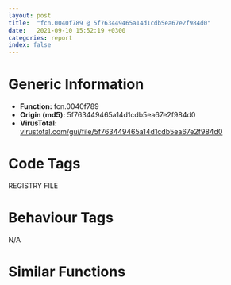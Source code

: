 ```yaml
---
layout: post
title:  "fcn.0040f789 @ 5f763449465a14d1cdb5ea67e2f984d0"
date:   2021-09-10 15:52:19 +0300
categories: report
index: false
---
```


# Generic Information
- **Function:** fcn.0040f789
- **Origin (md5):** 5f763449465a14d1cdb5ea67e2f984d0
- **VirusTotal:** [virustotal.com/gui/file/5f763449465a14d1cdb5ea67e2f984d0][virustotal_ref]

# Code Tags
<span class="tag" id="REGISTRY">REGISTRY</span>
<span class="tag" id="FILE">FILE</span>


# Behaviour Tags
<span class="bhv-tag" id="na">N/A</span>

# Similar Functions
<script type="text/javascript" src="https://www.gstatic.com/charts/loader.js"></script>
<script type="text/javascript">

    google.charts.load('current', {'packages':['corechart']});
    google.charts.setOnLoadCallback(drawChart);

    function drawChart() {
    var data = new google.visualization.DataTable();
        data.addColumn('number', 'X');
        data.addColumn('number', 'Y');
        data.addColumn({type: 'string', role: 'tooltip', 'p': {'html': true}});
        data.addColumn({'type': 'string', 'role': 'style'});
        
        data.addRows([
    [0, 0, '<b><a href="/report/fcn.0040f789@5f763449465a14d1cdb5ea67e2f984d0">fcn.0040f789</a><br>@5f763449465a14d1cdb5ea67e2f984d0</b><br>mov eax, 0x4242ce<br>call fcn.00411a1c<br>mov eax, 0x1bc80<br>call fcn.00411a40<br>cmp dword[ebp+0xc], 0<br>je 0x4103a9<br>push 0x1000<br>lea eax, [ebp-0xe]<br>push eax<br>lea eax, [ebp-0xd]<br>push eax<br>lea eax, [ebp-0x5c84]<br>push eax<br>lea eax, [ebp-0xfc8c]<br>push eax<br>push dword[ebp+0xc]<br>call fcn.0040e43c<br>mov ecx, eax<br>mov dword[ebp+0xc], ecx<br>test ecx, ecx<br>je 0x4103a9<br>push ebx<br>mov ebx, dword[ebp+0x10]<br>push esi<br>push edi<br>push 6<br>lea eax, [ebp-0x5c84]<br>lea esi, [ebp-0x1bc8c]<br>pop edi<br>push esi<br>push eax<br>call fcn.0040e0cd<br>add esi, 0x2000<br>sub edi, 1<br>jne 0x40f7ec<br>mov esi, edi<br>push dword[esi*4+0x42f05c]<br>lea eax, [ebp-0xfc8c]<br>push eax<br>call fcn.00406ea1<br>test eax, eax<br>je 0x40f822<br>inc esi<br>cmp esi, 0xe<br>jb 0x40f800<br>jmp case.default.0x40f82b<br>cmp esi, 0xd<br>ja case.default.0x40f82b<br>jmp dword[esi*4+0x4103b9]<br>cmp ebx, 2<br>jne case.default.0x40f82b<br>mov esi, 0x800<br>lea eax, [ebp-0x7c84]<br>push esi<br>push eax<br>call fcn.0040d96a<br>push esi<br>lea eax, [ebp-0xdc8c]<br>push eax<br>lea eax, [ebp-0x5c84]<br>push eax<br>lea eax, [ebp-0x7c84]<br>push eax<br>call fcn.00403425<br>lea ecx, [ebp-0x8c8c]<br>call fcn.004026a1<br>lea eax, [ebp-0xdc8c]<br>mov dword[ebp-4], edi<br>push eax<br>lea ecx, [ebp-0x8c8c]<br>call fcn.004027db<br>lea ecx, [ebp-0x3c84]<br>call fcn.0040221b<br>push edi<br>lea eax, [ebp-0x3c84]<br>push eax<br>lea ecx, [ebp-0x8c8c]<br>call fcn.0040272e<br>test al, al<br>je 0x40fa0d<br>mov ebx, dword[sym.imp.KERNEL32.dll_GetFileAttributesW]<br>jmp 0x40f8bb<br>mov esi, 0x800<br>push edi<br>lea eax, [ebp-0x3c84]<br>push eax<br>call dword[sym.imp.KERNEL32.dll_SetFileAttributesW]<br>cmp byte[ebp-0x2c78], 0<br>je 0x40f976<br>push esi<br>lea eax, [ebp-0x103c]<br>push eax<br>lea eax, [ebp-0x7c84]<br>push eax<br>call fcn.004030fd<br>push esi<br>lea eax, [ebp-0x103c]<br>push eax<br>call fcn.00402df2<br>lea eax, [ebp-0x7c84]<br>push eax<br>call fcn.00416ce5<br>mov esi, eax<br>pop ecx<br>cmp esi, 4<br>jb 0x40f91c<br>lea eax, [ebp-0x103c]<br>push eax<br>call fcn.00416ce5<br>pop ecx<br>cmp esi, eax<br>ja 0x40f930<br>lea eax, [ebp-0x5c84]<br>push eax<br>call fcn.00403401<br>test al, al<br>jne 0x40fa0d<br>lea eax, [ebp-0x3c84]<br>push eax<br>call fcn.00416ce5<br>xor ecx, ecx<br>push 0x1e<br>push edi<br>mov word[ebp+eax*2-0x3c82], cx<br>lea eax, [ebp-0x3c]<br>push eax<br>call fcn.00412aa0<br>add esp, 0x10<br>mov dword[ebp-0x38], 3<br>push 0x14<br>pop eax<br>mov word[ebp-0x2c], ax<br>lea eax, [ebp-0x3c84]<br>mov dword[ebp-0x34], eax<br>lea eax, [ebp-0x3c]<br>push eax<br>call dword[sym.imp.SHELL32.dll_SHFileOperationW]<br>lea eax, [ebp-0x3c84]<br>push eax<br>call ebx<br>cmp eax, 0xffffffff<br>je 0x40f9f2<br>lea eax, [ebp-0x3c84]<br>push eax<br>call dword[sym.imp.KERNEL32.dll_DeleteFileW]<br>test eax, eax<br>jne 0x40f9f2<br>mov esi, edi<br>push edi<br>jmp 0x40f99c<br>inc esi<br>push esi<br>lea eax, [ebp-0x3c84]<br>push eax<br>push str._s._d.tmp<br>lea eax, [ebp-0x103c]<br>push 0x800<br>push eax<br>call fcn.00403629<br>add esp, 0x14<br>lea eax, [ebp-0x103c]<br>push eax<br>call ebx<br>cmp eax, 0xffffffff<br>jne 0x40f99a<br>lea eax, [ebp-0x103c]<br>push eax<br>lea eax, [ebp-0x3c84]<br>push eax<br>call dword[sym.imp.KERNEL32.dll_MoveFileW]<br>test eax, eax<br>je 0x40f9f2<br>push 4<br>push edi<br>lea eax, [ebp-0x103c]<br>push eax<br>call dword[sym.imp.KERNEL32.dll_MoveFileExW]<br>push edi<br>lea eax, [ebp-0x3c84]<br>push eax<br>lea ecx, [ebp-0x8c8c]<br>call fcn.0040272e<br>test al, al<br>jne 0x40f8b6<br>or dword[ebp-4], 0xffffffff<br>lea ecx, [ebp-0x8c8c]<br>call fcn.004026b7<br>jmp case.default.0x40f82b<br>test ebx, ebx<br>jne case.default.0x40f82b<br>mov eax, dword[0x45cf28]<br>test eax, eax<br>sete bl<br>test bl, bl<br>jne 0x40fa49<br>push str._br_<br>push eax<br>call fcn.0041814d<br>mov eax, dword[0x45cf28]<br>pop ecx<br>pop ecx<br>mov bh, byte[ebp-0xd]<br>test bh, bh<br>je 0x40fa58<br>lea esi, [ebp-0x5c84]<br>jmp 0x40fa68<br>lea eax, [ebp+0xc]<br>push eax<br>call fcn.0040e594<br>mov esi, eax<br>mov eax, dword[0x45cf28]<br>test bl, bl<br>jne 0x40fa75<br>push eax<br>call fcn.00416ce5<br>pop ecx<br>mov edi, eax<br>push esi<br>call fcn.00416ce5<br>add eax, edi<br>lea eax, [eax*2+0xa]<br>push eax<br>push dword[0x45cf28]<br>call fcn.004182c5<br>add esp, 0xc<br>test eax, eax<br>je 0x40faae<br>mov dword[0x45cf28], eax<br>test bl, bl<br>je 0x40faa5<br>xor ecx, ecx<br>mov word[eax], cx<br>push esi<br>push eax<br>call fcn.0041814d<br>pop ecx<br>pop ecx<br>test bh, bh<br>jne case.default.0x40f82b<br>push esi<br>call fcn.00416d00<br>pop ecx<br>jmp case.default.0x40f82b<br>test ebx, ebx<br>jne case.default.0x40f82b<br>lea eax, [ebp-0x5c84]<br>push eax<br>push dword[ebp+8]<br>call dword[sym.imp.USER32.dll_SetWindowTextW]<br>jmp case.default.0x40f82b<br>test ebx, ebx<br>jne case.default.0x40f82b<br>cmp word[0x44873a], di<br>jne case.default.0x40f82b<br>xor eax, eax<br>lea edi, [ebp-0x5c84]<br>push 0x22<br>mov word[ebp-0x103c], ax<br>pop eax<br>cmp word[ebp-0x5c84], ax<br>jne 0x40fb15<br>lea edi, [ebp-0x5c82]<br>push edi<br>call fcn.00416ce5<br>mov esi, 0x800<br>pop ecx<br>cmp eax, esi<br>jae case.default.0x40f82b<br>movzx eax, word[edi]<br>push 0x5c<br>pop ecx<br>cmp eax, 0x2e<br>jne 0x40fb5b<br>cmp word[edi+2], cx<br>jne 0x40fb5b<br>add edi, 4<br>xor ebx, ebx<br>cmp word[edi], bx<br>je case.default.0x40f82b<br>push esi<br>push edi<br>lea eax, [ebp-0x103c]<br>push eax<br>call fcn.00405b6d<br>jmp 0x40fc53<br>cmp ax, cx<br>je 0x40fc43<br>test ax, ax<br>je 0x40fb74<br>cmp word[edi+2], 0x3a<br>je 0x40fc43<br>lea eax, [ebp-0x18]<br>xor ebx, ebx<br>push eax<br>push 1<br>push ebx<br>push str.SoftwareMicrosoftWindowsCurrentVersion<br>push 0x80000002<br>call dword[sym.imp.ADVAPI32.dll_RegOpenKeyExW]<br>test eax, eax<br>jne 0x40fbd9<br>lea eax, [ebp-0x14]<br>mov dword[ebp-0x14], 0x1000<br>push eax<br>lea eax, [ebp-0x103c]<br>push eax<br>lea eax, [ebp-0x1c]<br>push eax<br>push ebx<br>push str.ProgramFilesDir<br>push dword[ebp-0x18]<br>call dword[sym.imp.ADVAPI32.dll_RegQueryValueExW]<br>push dword[ebp-0x18]<br>call dword[sym.imp.ADVAPI32.dll_RegCloseKey]<br>mov eax, dword[ebp-0x14]<br>mov ecx, 0x7ff<br>shr eax, 1<br>cmp eax, ecx<br>jb 0x40fbcf<br>mov eax, ecx<br>xor ecx, ecx<br>mov word[ebp+eax*2-0x103c], cx<br>cmp word[ebp-0x103c], bx<br>je 0x40fc0e<br>lea eax, [ebp-0x103c]<br>push eax<br>call fcn.00416ce5<br>pop ecx<br>push 0x5c<br>pop ecx<br>cmp word[ebp+eax*2-0x103e], cx<br>je 0x40fc0e<br>push esi<br>push 0x4252d8<br>lea eax, [ebp-0x103c]<br>push eax<br>call fcn.00405b41<br>push edi<br>call fcn.00416ce5<br>mov esi, eax<br>lea eax, [ebp-0x103c]<br>push eax<br>call fcn.00416ce5<br>add esi, eax<br>pop ecx<br>cmp esi, 0x7ff<br>mov esi, 0x800<br>pop ecx<br>jae 0x40fc53<br>push esi<br>push edi<br>lea eax, [ebp-0x103c]<br>push eax<br>call fcn.00405b41<br>jmp 0x40fc53<br>push esi<br>push edi<br>lea eax, [ebp-0x103c]<br>push eax<br>call fcn.00405b6d<br>xor ebx, ebx<br>push 0x22<br>pop eax<br>push eax<br>lea eax, [ebp-0x103c]<br>push eax<br>call fcn.0041321b<br>pop ecx<br>pop ecx<br>test eax, eax<br>je 0x40fc74<br>cmp word[eax+2], bx<br>jne 0x40fc74<br>xor ecx, ecx<br>mov word[eax], cx<br>push esi<br>lea eax, [ebp-0x103c]<br>mov edi, 0x45cf40<br>push eax<br>push edi<br>call fcn.00405b6d<br>push esi<br>lea eax, [ebp-0x103c]<br>push eax<br>call fcn.0040e2e7<br>push 0x66<br>push dword[ebp+8]<br>call dword[sym.imp.USER32.dll_GetDlgItem]<br>mov esi, eax<br>lea eax, [ebp-0x103c]<br>push eax<br>push esi<br>call dword[sym.imp.USER32.dll_SetWindowTextW]<br>push edi<br>push ebx<br>mov ebx, dword[sym.imp.USER32.dll_SendMessageW]<br>push 0x143<br>push esi<br>call ebx<br>lea eax, [ebp-0x103c]<br>push eax<br>push edi<br>call fcn.0041804b<br>pop ecx<br>pop ecx<br>test eax, eax<br>je case.default.0x40f82b<br>lea eax, [ebp-0x103c]<br>push eax<br>xor eax, eax<br>push eax<br>push 0x143<br>push esi<br>call ebx<br>jmp case.default.0x40f82b<br>cmp dword[0x448734], 1<br>je case.default.0x40f82b<br>movzx eax, word[ebp-0x5c84]<br>push eax<br>call fcn.004059ff<br>test al, al<br>je 0x40fd1f<br>movzx eax, word[ebp-0x5c84]<br>sub eax, 0x30<br>mov dword[0x448734], eax<br>jmp case.default.0x40f82b<br>mov dword[0x448734], 2<br>jmp case.default.0x40f82b<br>movzx eax, word[ebp-0x5c84]<br>xor ecx, ecx<br>sub eax, ecx<br>je 0x40fd68<br>sub eax, 0x30<br>je 0x40fd57<br>sub eax, 1<br>je 0x40fd68<br>sub eax, 1<br>jne case.default.0x40f82b<br>mov byte[0x448712], 1<br>jmp 0x40fd5d<br>mov byte[0x448712], cl<br>mov byte[0x448713], cl<br>jmp case.default.0x40f82b<br>mov byte[0x448712], cl<br>mov byte[0x448713], 1<br>jmp case.default.0x40f82b<br>movzx eax, word[ebp-0x5c84]<br>push eax<br>call fcn.0041865f<br>pop ecx<br>cmp eax, 0x46<br>je 0x40fdaf<br>cmp eax, 0x55<br>je 0x40fda3<br>xor eax, eax<br>mov byte[0x448714], al<br>mov byte[0x448715], al<br>jmp case.default.0x40f82b<br>mov byte[0x448715], 1<br>jmp case.default.0x40f82b<br>mov byte[0x448714], 1<br>jmp case.default.0x40f82b<br>cmp ebx, 4<br>jne 0x40fde7<br>lea eax, [ebp-0x5c84]<br>push 0x426424<br>push eax<br>call fcn.0041804b<br>pop ecx<br>pop ecx<br>test eax, eax<br>je 0x40fde7<br>push edi<br>lea eax, [ebp-0x5c84]<br>push eax<br>push dword[ebp+8]<br>call fcn.0041070e<br>mov byte[0x45cf31], 1<br>jmp case.default.0x40f82b<br>mov byte[0x45cf32], 1<br>cmp word[ebp-0x5c84], di<br>je case.default.0x40f82b<br>lea eax, [ebp-0x5c84]<br>push eax<br>call fcn.00406e96<br>mov dword[0x42f040], eax<br>jmp case.default.0x40f82b<br>cmp ebx, 1<br>jne 0x40ffc3<br>lea eax, [ebp-0x7c84]<br>mov edi, 0x800<br>push eax<br>push edi<br>call dword[sym.imp.KERNEL32.dll_GetTempPathW]<br>push edi<br>lea eax, [ebp-0x7c84]<br>push eax<br>call fcn.00402df2<br>xor eax, eax<br>push eax<br>push dword[0x42f03c]<br>mov esi, eax<br>lea eax, [ebp-0x7c84]<br>push eax<br>push str._s_s_u<br>lea eax, [ebp-0x103c]<br>push edi<br>push eax<br>call fcn.00403629<br>mov edi, dword[sym.imp.KERNEL32.dll_GetFileAttributesW]<br>jmp 0x40fe97<br>inc esi<br>lea eax, [ebp-0x7c84]<br>push esi<br>push dword[0x42f03c]<br>push eax<br>push str._s_s_u<br>lea eax, [ebp-0x103c]<br>push 0x800<br>push eax<br>call fcn.00403629<br>add esp, 0x18<br>lea eax, [ebp-0x103c]<br>push eax<br>call edi<br>cmp eax, 0xffffffff<br>jne 0x40fe72<br>lea eax, [ebp-0x103c]<br>push eax<br>push 0x66<br>push dword[ebp+8]<br>call dword[sym.imp.USER32.dll_SetDlgItemTextW]<br>cmp word[ebp-0x5c84], 0<br>je case.default.0x40f82b<br>cmp byte[0x454e13], 0<br>jne case.default.0x40f82b<br>xor eax, eax<br>mov word[ebp-0x143c], ax<br>lea eax, [ebp-0x5c84]<br>push 0x2c<br>push eax<br>call fcn.0041303e<br>pop ecx<br>pop ecx<br>test eax, eax<br>jne 0x40ff41<br>xor edx, edx<br>mov esi, edx<br>cmp word[ebp-0x5c84], dx<br>je 0x40ff41<br>mov ecx, edx<br>lea eax, [ebp-0x5c84]<br>cmp word[eax], 0x40<br>je 0x40ff20<br>inc esi<br>lea eax, [ebp-0x5c84]<br>lea ecx, [esi+esi]<br>add eax, ecx<br>cmp word[eax], dx<br>jne 0x40ff07<br>jmp 0x40ff41<br>lea eax, [ebp-0x5c82]<br>add eax, ecx<br>push eax<br>lea eax, [ebp-0x143c]<br>push eax<br>call fcn.00416cc3<br>pop ecx<br>xor eax, eax<br>pop ecx<br>mov word[ebp+esi*2-0x5c84], ax<br>cmp word[ebp-0x143c], 0<br>jne 0x40ff74<br>lea eax, [ebp-0x1bc8c]<br>push eax<br>lea eax, [ebp-0x5c84]<br>push eax<br>call fcn.00416cc3<br>lea eax, [ebp-0x19c8c]<br>push eax<br>lea eax, [ebp-0x143c]<br>push eax<br>call fcn.00416cc3<br>add esp, 0x10<br>lea eax, [ebp-0x5c84]<br>push eax<br>call fcn.0040deff<br>xor eax, eax<br>mov word[ebp-0x4c84], ax<br>lea eax, [ebp-0x143c]<br>push 0x24<br>push eax<br>lea eax, [ebp-0x5c84]<br>push eax<br>push dword[ebp+8]<br>call fcn.0040daa7<br>cmp eax, 6<br>je case.default.0x40f82b<br>push 1<br>push dword[ebp+8]<br>mov byte[0x454e12], 1<br>mov byte[0x448717], 1<br>call dword[sym.imp.USER32.dll_EndDialog]<br>cmp ebx, 7<br>jne case.default.0x40f82b<br>cmp dword[0x448734], 0<br>jne 0x40ffdf<br>mov dword[0x448734], 2<br>mov byte[0x448730], 1<br>jmp case.default.0x40f82b<br>cmp ebx, 3<br>jne 0x410017<br>cmp word[ebp-0x5c84], di<br>je 0x410009<br>lea eax, [ebp-0x5c84]<br>push eax<br>push dword[ebp+8]<br>call dword[sym.imp.USER32.dll_SetWindowTextW]<br>lea eax, [ebp+0xc]<br>push eax<br>call fcn.0040e594<br>mov dword[0x45cf2c], eax<br>mov byte[0x45cf30], 1<br>jmp case.default.0x40f82b<br>cmp ebx, 5<br>jne 0x40fde7<br>push 1<br>jmp 0x40fdd8<br>cmp ebx, 6<br>jne case.default.0x40f82b<br>xor eax, eax<br>mov word[ebp-0x2c3c], ax<br>movzx eax, word[ebp-0x1bc8c]<br>push eax<br>call fcn.0041865f<br>pop ecx<br>push 0x800<br>cmp eax, 0x50<br>je 0x410090<br>cmp eax, 0x54<br>lea eax, [ebp-0x2c3c]<br>je 0x41007c<br>push 0x45ae1a<br>push eax<br>call fcn.00405b6d<br>mov dword[ebp-0x14], 0x10<br>jmp 0x4100a8<br>push 0x458e1a<br>push eax<br>call fcn.00405b6d<br>mov dword[ebp-0x14], 7<br>jmp 0x4100a8<br>push 0x459e1a<br>lea eax, [ebp-0x2c3c]<br>push eax<br>call fcn.00405b6d<br>mov dword[ebp-0x14], 2<br>xor eax, eax<br>mov word[ebp-0x9c8c], ax<br>mov word[ebp-0x1c3c], ax<br>lea eax, [ebp-0x19c8c]<br>push eax<br>lea eax, [ebp-0x6c84]<br>push eax<br>call fcn.00416cc3<br>pop ecx<br>pop ecx<br>push 0x22<br>pop ebx<br>cmp word[ebp-0x6c84], bx<br>jne 0x410120<br>lea eax, [ebp-0x19c8a]<br>push eax<br>lea eax, [ebp-0x6c84]<br>push eax<br>call fcn.00416cc3<br>lea eax, [ebp-0x6c82]<br>push ebx<br>push eax<br>call fcn.0041303e<br>add esp, 0x10<br>test eax, eax<br>je 0x4101c4<br>xor ecx, ecx<br>mov word[eax], cx<br>add eax, 2<br>push eax<br>lea eax, [ebp-0x1c3c]<br>push eax<br>call fcn.00416cc3<br>pop ecx<br>pop ecx<br>jmp 0x4101c4<br>lea eax, [ebp-0x6c84]<br>push eax<br>call fcn.00402375<br>test al, al<br>jne 0x4101c4<br>mov ebx, edi<br>lea esi, [ebp-0x6c84]<br>cmp word[ebp-0x6c84], bx<br>je 0x4101c4<br>push 0x20<br>pop ecx<br>movzx eax, word[esi]<br>cmp ax, cx<br>je 0x410158<br>push 0x2f<br>pop edx<br>cmp ax, dx<br>jne 0x4101b3<br>mov edi, eax<br>xor eax, eax<br>mov word[esi], ax<br>lea eax, [ebp-0x6c84]<br>push eax<br>call fcn.00402375<br>test al, al<br>je 0x4101ab<br>push 0x2f<br>pop eax<br>mov ebx, esi<br>cmp di, ax<br>jne 0x41018c<br>mov word[ebp-0x1c3c], ax<br>lea eax, [esi+2]<br>push eax<br>lea eax, [ebp-0x1c3a]<br>jmp 0x41019e<br>push 0x20<br>pop eax<br>add esi, 2<br>cmp word[esi], ax<br>je 0x41018f<br>push esi<br>lea eax, [ebp-0x1c3c]<br>push eax<br>call fcn.00416cc3<br>pop ecx<br>pop ecx<br>mov word[ebx], di<br>jmp 0x4101ae<br>mov word[esi], di<br>push 0x20<br>pop ecx<br>xor edi, edi<br>add esi, 2<br>cmp word[esi], di<br>jne 0x410148<br>test ebx, ebx<br>je 0x4101c4<br>xor eax, eax<br>mov word[ebx], ax<br>cmp word[ebp-0x11c8c], 0<br>mov ebx, 0x800<br>je 0x4101e7<br>push ebx<br>lea eax, [ebp-0x9c8c]<br>push eax<br>lea eax, [ebp-0x11c8c]<br>push eax<br>call fcn.00402e22<br>push ebx<br>lea eax, [ebp-0xbc8c]<br>push eax<br>lea eax, [ebp-0x6c84]<br>push eax<br>call fcn.00402e22<br>cmp word[ebp-0x2c3c], 0<br>jne 0x410214<br>push dword[ebp-0x14]<br>lea eax, [ebp-0x2c3c]<br>push eax<br>call fcn.0040e534<br>push ebx<br>lea eax, [ebp-0x2c3c]<br>push eax<br>call fcn.00402df2<br>cmp word[ebp-0x17c8c], 0<br>je 0x41024c<br>push ebx<br>lea eax, [ebp-0x17c8c]<br>push eax<br>lea eax, [ebp-0x2c3c]<br>push eax<br>call fcn.00405b41<br>push ebx<br>lea eax, [ebp-0x2c3c]<br>push eax<br>call fcn.00402df2<br>lea eax, [ebp-0x2c3c]<br>push eax<br>lea eax, [ebp-0xcc8c]<br>push eax<br>call fcn.00416cc3<br>cmp word[ebp-0x13c8c], 0<br>lea eax, [ebp-0x13c8c]<br>pop ecx<br>pop ecx<br>jne 0x410277<br>lea eax, [ebp-0x19c8c]<br>push ebx<br>push eax<br>call fcn.00403507<br>push eax<br>lea eax, [ebp-0x2c3c]<br>push eax<br>call fcn.00405b41<br>lea eax, [ebp-0x2c3c]<br>push eax<br>call fcn.00403099<br>test eax, eax<br>je 0x4102aa<br>push str..lnk<br>push eax<br>call fcn.00406ea1<br>test eax, eax<br>je 0x4102bc<br>push ebx<br>push str..lnk<br>lea eax, [ebp-0x2c3c]<br>push eax<br>call fcn.00405b41<br>push 1<br>lea eax, [ebp-0x2c3c]<br>push eax<br>call fcn.00402244<br>lea eax, [ebp-0xbc8c]<br>push eax<br>lea eax, [ebp-0xac8c]<br>push eax<br>call fcn.00416cc3<br>pop ecx<br>pop ecx<br>lea eax, [ebp-0xac8c]<br>push eax<br>call fcn.00403551<br>movzx ecx, word[ebp-0x1c3c]<br>lea eax, [ebp-0x1c3c]<br>neg ecx<br>lea edx, [ebp-0x9c8c]<br>lea esi, [ebp-0xac8c]<br>sbb ecx, ecx<br>and ecx, eax<br>movzx eax, word[ebp-0x9c8c]<br>neg eax<br>push ecx<br>sbb eax, eax<br>and eax, edx<br>movzx edx, word[ebp-0xac8c]<br>neg edx<br>push eax<br>lea eax, [ebp-0x15c8c]<br>sbb edx, edx<br>push eax<br>and edx, esi<br>call fcn.0040dfea<br>push eax<br>push edx<br>lea eax, [ebp-0x2c3c]<br>push eax<br>lea eax, [ebp-0xbc8c]<br>push eax<br>push edi<br>call fcn.0040d7c2<br>cmp word[ebp-0xcc8c], 0<br>je case.default.0x40f82b<br>push edi<br>lea eax, [ebp-0xcc8c]<br>push eax<br>push 5<br>push 0x1000<br>call dword[sym.imp.SHELL32.dll_SHChangeNotify]<br>jmp case.default.0x40f82b<br>cmp ebx, 7<br>jne case.default.0x40f82b<br>mov byte[0x448738], 1<br>push 0x1000<br>lea eax, [ebp-0xe]<br>push eax<br>lea eax, [ebp-0xd]<br>push eax<br>lea eax, [ebp-0x5c84]<br>push eax<br>lea eax, [ebp-0xfc8c]<br>push eax<br>push dword[ebp+0xc]<br>call fcn.0040e43c<br>mov ebx, dword[ebp+0x10]<br>mov dword[ebp+0xc], eax<br>test eax, eax<br>jne 0x40f7dd<br>pop edi<br>pop esi<br>pop ebx<br>mov ecx, dword[ebp-0xc]<br>mov dword<br>mov esp, ebp<br>pop ebp<br>ret 0xc<br><eoc> ', 'point { fill-color: #e0440e; }'],

        ]);

    var options = {
        title: 'Similarity Plot',
        legend: 'none',
        colors: ['#dedbd9', '#e6693e', '#ec8f6e', '#f3b49f', '#f6c7b6'],
        tooltip: {isHtml: true, trigger: 'both'},
        explorer: {
        actions: ["dragToZoom", "rightClickToReset"],
        },
        chartArea: {
        width: '80%',
        height: '80%'
        },
        width: '100%',
        height: '100%'
    };

    var chart = new google.visualization.ScatterChart(document.getElementById('chart_div'));

    chart.draw(data, options);
    }
    
</script>


<div id="chart_div" style="width: 100%px; height: 100%;"></div>

# Disassembled Code
{% highlight nasm %}

mov eax, 0x4242ce
call fcn.00411a1c
mov eax, 0x1bc80
call fcn.00411a40
cmp dword[ebp+0xc], 0
je 0x4103a9
push 0x1000
lea eax, [ebp-0xe]
push eax
lea eax, [ebp-0xd]
push eax
lea eax, [ebp-0x5c84]
push eax
lea eax, [ebp-0xfc8c]
push eax
push dword[ebp+0xc]
call fcn.0040e43c
mov ecx, eax
mov dword[ebp+0xc], ecx
test ecx, ecx
je 0x4103a9
push ebx
mov ebx, dword[ebp+0x10]
push esi
push edi
push 6
lea eax, [ebp-0x5c84]
lea esi, [ebp-0x1bc8c]
pop edi
push esi
push eax
call fcn.0040e0cd
add esi, 0x2000
sub edi, 1
jne 0x40f7ec
mov esi, edi
push dword[esi*4+0x42f05c]
lea eax, [ebp-0xfc8c]
push eax
call fcn.00406ea1
test eax, eax
je 0x40f822
inc esi
cmp esi, 0xe
jb 0x40f800
jmp case.default.0x40f82b
cmp esi, 0xd
ja case.default.0x40f82b
jmp dword[esi*4+0x4103b9]
cmp ebx, 2
jne case.default.0x40f82b
mov esi, 0x800
lea eax, [ebp-0x7c84]
push esi
push eax
call fcn.0040d96a
push esi
lea eax, [ebp-0xdc8c]
push eax
lea eax, [ebp-0x5c84]
push eax
lea eax, [ebp-0x7c84]
push eax
call fcn.00403425
lea ecx, [ebp-0x8c8c]
call fcn.004026a1
lea eax, [ebp-0xdc8c]
mov dword[ebp-4], edi
push eax
lea ecx, [ebp-0x8c8c]
call fcn.004027db
lea ecx, [ebp-0x3c84]
call fcn.0040221b
push edi
lea eax, [ebp-0x3c84]
push eax
lea ecx, [ebp-0x8c8c]
call fcn.0040272e
test al, al
je 0x40fa0d
mov ebx, dword[sym.imp.KERNEL32.dll_GetFileAttributesW]
jmp 0x40f8bb
mov esi, 0x800
push edi
lea eax, [ebp-0x3c84]
push eax
call dword[sym.imp.KERNEL32.dll_SetFileAttributesW]
cmp byte[ebp-0x2c78], 0
je 0x40f976
push esi
lea eax, [ebp-0x103c]
push eax
lea eax, [ebp-0x7c84]
push eax
call fcn.004030fd
push esi
lea eax, [ebp-0x103c]
push eax
call fcn.00402df2
lea eax, [ebp-0x7c84]
push eax
call fcn.00416ce5
mov esi, eax
pop ecx
cmp esi, 4
jb 0x40f91c
lea eax, [ebp-0x103c]
push eax
call fcn.00416ce5
pop ecx
cmp esi, eax
ja 0x40f930
lea eax, [ebp-0x5c84]
push eax
call fcn.00403401
test al, al
jne 0x40fa0d
lea eax, [ebp-0x3c84]
push eax
call fcn.00416ce5
xor ecx, ecx
push 0x1e
push edi
mov word[ebp+eax*2-0x3c82], cx
lea eax, [ebp-0x3c]
push eax
call fcn.00412aa0
add esp, 0x10
mov dword[ebp-0x38], 3
push 0x14
pop eax
mov word[ebp-0x2c], ax
lea eax, [ebp-0x3c84]
mov dword[ebp-0x34], eax
lea eax, [ebp-0x3c]
push eax
call dword[sym.imp.SHELL32.dll_SHFileOperationW]
lea eax, [ebp-0x3c84]
push eax
call ebx
cmp eax, 0xffffffff
je 0x40f9f2
lea eax, [ebp-0x3c84]
push eax
call dword[sym.imp.KERNEL32.dll_DeleteFileW]
test eax, eax
jne 0x40f9f2
mov esi, edi
push edi
jmp 0x40f99c
inc esi
push esi
lea eax, [ebp-0x3c84]
push eax
push str._s._d.tmp
lea eax, [ebp-0x103c]
push 0x800
push eax
call fcn.00403629
add esp, 0x14
lea eax, [ebp-0x103c]
push eax
call ebx
cmp eax, 0xffffffff
jne 0x40f99a
lea eax, [ebp-0x103c]
push eax
lea eax, [ebp-0x3c84]
push eax
call dword[sym.imp.KERNEL32.dll_MoveFileW]
test eax, eax
je 0x40f9f2
push 4
push edi
lea eax, [ebp-0x103c]
push eax
call dword[sym.imp.KERNEL32.dll_MoveFileExW]
push edi
lea eax, [ebp-0x3c84]
push eax
lea ecx, [ebp-0x8c8c]
call fcn.0040272e
test al, al
jne 0x40f8b6
or dword[ebp-4], 0xffffffff
lea ecx, [ebp-0x8c8c]
call fcn.004026b7
jmp case.default.0x40f82b
test ebx, ebx
jne case.default.0x40f82b
mov eax, dword[0x45cf28]
test eax, eax
sete bl
test bl, bl
jne 0x40fa49
push str._br_
push eax
call fcn.0041814d
mov eax, dword[0x45cf28]
pop ecx
pop ecx
mov bh, byte[ebp-0xd]
test bh, bh
je 0x40fa58
lea esi, [ebp-0x5c84]
jmp 0x40fa68
lea eax, [ebp+0xc]
push eax
call fcn.0040e594
mov esi, eax
mov eax, dword[0x45cf28]
test bl, bl
jne 0x40fa75
push eax
call fcn.00416ce5
pop ecx
mov edi, eax
push esi
call fcn.00416ce5
add eax, edi
lea eax, [eax*2+0xa]
push eax
push dword[0x45cf28]
call fcn.004182c5
add esp, 0xc
test eax, eax
je 0x40faae
mov dword[0x45cf28], eax
test bl, bl
je 0x40faa5
xor ecx, ecx
mov word[eax], cx
push esi
push eax
call fcn.0041814d
pop ecx
pop ecx
test bh, bh
jne case.default.0x40f82b
push esi
call fcn.00416d00
pop ecx
jmp case.default.0x40f82b
test ebx, ebx
jne case.default.0x40f82b
lea eax, [ebp-0x5c84]
push eax
push dword[ebp+8]
call dword[sym.imp.USER32.dll_SetWindowTextW]
jmp case.default.0x40f82b
test ebx, ebx
jne case.default.0x40f82b
cmp word[0x44873a], di
jne case.default.0x40f82b
xor eax, eax
lea edi, [ebp-0x5c84]
push 0x22
mov word[ebp-0x103c], ax
pop eax
cmp word[ebp-0x5c84], ax
jne 0x40fb15
lea edi, [ebp-0x5c82]
push edi
call fcn.00416ce5
mov esi, 0x800
pop ecx
cmp eax, esi
jae case.default.0x40f82b
movzx eax, word[edi]
push 0x5c
pop ecx
cmp eax, 0x2e
jne 0x40fb5b
cmp word[edi+2], cx
jne 0x40fb5b
add edi, 4
xor ebx, ebx
cmp word[edi], bx
je case.default.0x40f82b
push esi
push edi
lea eax, [ebp-0x103c]
push eax
call fcn.00405b6d
jmp 0x40fc53
cmp ax, cx
je 0x40fc43
test ax, ax
je 0x40fb74
cmp word[edi+2], 0x3a
je 0x40fc43
lea eax, [ebp-0x18]
xor ebx, ebx
push eax
push 1
push ebx
push str.SoftwareMicrosoftWindowsCurrentVersion
push 0x80000002
call dword[sym.imp.ADVAPI32.dll_RegOpenKeyExW]
test eax, eax
jne 0x40fbd9
lea eax, [ebp-0x14]
mov dword[ebp-0x14], 0x1000
push eax
lea eax, [ebp-0x103c]
push eax
lea eax, [ebp-0x1c]
push eax
push ebx
push str.ProgramFilesDir
push dword[ebp-0x18]
call dword[sym.imp.ADVAPI32.dll_RegQueryValueExW]
push dword[ebp-0x18]
call dword[sym.imp.ADVAPI32.dll_RegCloseKey]
mov eax, dword[ebp-0x14]
mov ecx, 0x7ff
shr eax, 1
cmp eax, ecx
jb 0x40fbcf
mov eax, ecx
xor ecx, ecx
mov word[ebp+eax*2-0x103c], cx
cmp word[ebp-0x103c], bx
je 0x40fc0e
lea eax, [ebp-0x103c]
push eax
call fcn.00416ce5
pop ecx
push 0x5c
pop ecx
cmp word[ebp+eax*2-0x103e], cx
je 0x40fc0e
push esi
push 0x4252d8
lea eax, [ebp-0x103c]
push eax
call fcn.00405b41
push edi
call fcn.00416ce5
mov esi, eax
lea eax, [ebp-0x103c]
push eax
call fcn.00416ce5
add esi, eax
pop ecx
cmp esi, 0x7ff
mov esi, 0x800
pop ecx
jae 0x40fc53
push esi
push edi
lea eax, [ebp-0x103c]
push eax
call fcn.00405b41
jmp 0x40fc53
push esi
push edi
lea eax, [ebp-0x103c]
push eax
call fcn.00405b6d
xor ebx, ebx
push 0x22
pop eax
push eax
lea eax, [ebp-0x103c]
push eax
call fcn.0041321b
pop ecx
pop ecx
test eax, eax
je 0x40fc74
cmp word[eax+2], bx
jne 0x40fc74
xor ecx, ecx
mov word[eax], cx
push esi
lea eax, [ebp-0x103c]
mov edi, 0x45cf40
push eax
push edi
call fcn.00405b6d
push esi
lea eax, [ebp-0x103c]
push eax
call fcn.0040e2e7
push 0x66
push dword[ebp+8]
call dword[sym.imp.USER32.dll_GetDlgItem]
mov esi, eax
lea eax, [ebp-0x103c]
push eax
push esi
call dword[sym.imp.USER32.dll_SetWindowTextW]
push edi
push ebx
mov ebx, dword[sym.imp.USER32.dll_SendMessageW]
push 0x143
push esi
call ebx
lea eax, [ebp-0x103c]
push eax
push edi
call fcn.0041804b
pop ecx
pop ecx
test eax, eax
je case.default.0x40f82b
lea eax, [ebp-0x103c]
push eax
xor eax, eax
push eax
push 0x143
push esi
call ebx
jmp case.default.0x40f82b
cmp dword[0x448734], 1
je case.default.0x40f82b
movzx eax, word[ebp-0x5c84]
push eax
call fcn.004059ff
test al, al
je 0x40fd1f
movzx eax, word[ebp-0x5c84]
sub eax, 0x30
mov dword[0x448734], eax
jmp case.default.0x40f82b
mov dword[0x448734], 2
jmp case.default.0x40f82b
movzx eax, word[ebp-0x5c84]
xor ecx, ecx
sub eax, ecx
je 0x40fd68
sub eax, 0x30
je 0x40fd57
sub eax, 1
je 0x40fd68
sub eax, 1
jne case.default.0x40f82b
mov byte[0x448712], 1
jmp 0x40fd5d
mov byte[0x448712], cl
mov byte[0x448713], cl
jmp case.default.0x40f82b
mov byte[0x448712], cl
mov byte[0x448713], 1
jmp case.default.0x40f82b
movzx eax, word[ebp-0x5c84]
push eax
call fcn.0041865f
pop ecx
cmp eax, 0x46
je 0x40fdaf
cmp eax, 0x55
je 0x40fda3
xor eax, eax
mov byte[0x448714], al
mov byte[0x448715], al
jmp case.default.0x40f82b
mov byte[0x448715], 1
jmp case.default.0x40f82b
mov byte[0x448714], 1
jmp case.default.0x40f82b
cmp ebx, 4
jne 0x40fde7
lea eax, [ebp-0x5c84]
push 0x426424
push eax
call fcn.0041804b
pop ecx
pop ecx
test eax, eax
je 0x40fde7
push edi
lea eax, [ebp-0x5c84]
push eax
push dword[ebp+8]
call fcn.0041070e
mov byte[0x45cf31], 1
jmp case.default.0x40f82b
mov byte[0x45cf32], 1
cmp word[ebp-0x5c84], di
je case.default.0x40f82b
lea eax, [ebp-0x5c84]
push eax
call fcn.00406e96
mov dword[0x42f040], eax
jmp case.default.0x40f82b
cmp ebx, 1
jne 0x40ffc3
lea eax, [ebp-0x7c84]
mov edi, 0x800
push eax
push edi
call dword[sym.imp.KERNEL32.dll_GetTempPathW]
push edi
lea eax, [ebp-0x7c84]
push eax
call fcn.00402df2
xor eax, eax
push eax
push dword[0x42f03c]
mov esi, eax
lea eax, [ebp-0x7c84]
push eax
push str._s_s_u
lea eax, [ebp-0x103c]
push edi
push eax
call fcn.00403629
mov edi, dword[sym.imp.KERNEL32.dll_GetFileAttributesW]
jmp 0x40fe97
inc esi
lea eax, [ebp-0x7c84]
push esi
push dword[0x42f03c]
push eax
push str._s_s_u
lea eax, [ebp-0x103c]
push 0x800
push eax
call fcn.00403629
add esp, 0x18
lea eax, [ebp-0x103c]
push eax
call edi
cmp eax, 0xffffffff
jne 0x40fe72
lea eax, [ebp-0x103c]
push eax
push 0x66
push dword[ebp+8]
call dword[sym.imp.USER32.dll_SetDlgItemTextW]
cmp word[ebp-0x5c84], 0
je case.default.0x40f82b
cmp byte[0x454e13], 0
jne case.default.0x40f82b
xor eax, eax
mov word[ebp-0x143c], ax
lea eax, [ebp-0x5c84]
push 0x2c
push eax
call fcn.0041303e
pop ecx
pop ecx
test eax, eax
jne 0x40ff41
xor edx, edx
mov esi, edx
cmp word[ebp-0x5c84], dx
je 0x40ff41
mov ecx, edx
lea eax, [ebp-0x5c84]
cmp word[eax], 0x40
je 0x40ff20
inc esi
lea eax, [ebp-0x5c84]
lea ecx, [esi+esi]
add eax, ecx
cmp word[eax], dx
jne 0x40ff07
jmp 0x40ff41
lea eax, [ebp-0x5c82]
add eax, ecx
push eax
lea eax, [ebp-0x143c]
push eax
call fcn.00416cc3
pop ecx
xor eax, eax
pop ecx
mov word[ebp+esi*2-0x5c84], ax
cmp word[ebp-0x143c], 0
jne 0x40ff74
lea eax, [ebp-0x1bc8c]
push eax
lea eax, [ebp-0x5c84]
push eax
call fcn.00416cc3
lea eax, [ebp-0x19c8c]
push eax
lea eax, [ebp-0x143c]
push eax
call fcn.00416cc3
add esp, 0x10
lea eax, [ebp-0x5c84]
push eax
call fcn.0040deff
xor eax, eax
mov word[ebp-0x4c84], ax
lea eax, [ebp-0x143c]
push 0x24
push eax
lea eax, [ebp-0x5c84]
push eax
push dword[ebp+8]
call fcn.0040daa7
cmp eax, 6
je case.default.0x40f82b
push 1
push dword[ebp+8]
mov byte[0x454e12], 1
mov byte[0x448717], 1
call dword[sym.imp.USER32.dll_EndDialog]
cmp ebx, 7
jne case.default.0x40f82b
cmp dword[0x448734], 0
jne 0x40ffdf
mov dword[0x448734], 2
mov byte[0x448730], 1
jmp case.default.0x40f82b
cmp ebx, 3
jne 0x410017
cmp word[ebp-0x5c84], di
je 0x410009
lea eax, [ebp-0x5c84]
push eax
push dword[ebp+8]
call dword[sym.imp.USER32.dll_SetWindowTextW]
lea eax, [ebp+0xc]
push eax
call fcn.0040e594
mov dword[0x45cf2c], eax
mov byte[0x45cf30], 1
jmp case.default.0x40f82b
cmp ebx, 5
jne 0x40fde7
push 1
jmp 0x40fdd8
cmp ebx, 6
jne case.default.0x40f82b
xor eax, eax
mov word[ebp-0x2c3c], ax
movzx eax, word[ebp-0x1bc8c]
push eax
call fcn.0041865f
pop ecx
push 0x800
cmp eax, 0x50
je 0x410090
cmp eax, 0x54
lea eax, [ebp-0x2c3c]
je 0x41007c
push 0x45ae1a
push eax
call fcn.00405b6d
mov dword[ebp-0x14], 0x10
jmp 0x4100a8
push 0x458e1a
push eax
call fcn.00405b6d
mov dword[ebp-0x14], 7
jmp 0x4100a8
push 0x459e1a
lea eax, [ebp-0x2c3c]
push eax
call fcn.00405b6d
mov dword[ebp-0x14], 2
xor eax, eax
mov word[ebp-0x9c8c], ax
mov word[ebp-0x1c3c], ax
lea eax, [ebp-0x19c8c]
push eax
lea eax, [ebp-0x6c84]
push eax
call fcn.00416cc3
pop ecx
pop ecx
push 0x22
pop ebx
cmp word[ebp-0x6c84], bx
jne 0x410120
lea eax, [ebp-0x19c8a]
push eax
lea eax, [ebp-0x6c84]
push eax
call fcn.00416cc3
lea eax, [ebp-0x6c82]
push ebx
push eax
call fcn.0041303e
add esp, 0x10
test eax, eax
je 0x4101c4
xor ecx, ecx
mov word[eax], cx
add eax, 2
push eax
lea eax, [ebp-0x1c3c]
push eax
call fcn.00416cc3
pop ecx
pop ecx
jmp 0x4101c4
lea eax, [ebp-0x6c84]
push eax
call fcn.00402375
test al, al
jne 0x4101c4
mov ebx, edi
lea esi, [ebp-0x6c84]
cmp word[ebp-0x6c84], bx
je 0x4101c4
push 0x20
pop ecx
movzx eax, word[esi]
cmp ax, cx
je 0x410158
push 0x2f
pop edx
cmp ax, dx
jne 0x4101b3
mov edi, eax
xor eax, eax
mov word[esi], ax
lea eax, [ebp-0x6c84]
push eax
call fcn.00402375
test al, al
je 0x4101ab
push 0x2f
pop eax
mov ebx, esi
cmp di, ax
jne 0x41018c
mov word[ebp-0x1c3c], ax
lea eax, [esi+2]
push eax
lea eax, [ebp-0x1c3a]
jmp 0x41019e
push 0x20
pop eax
add esi, 2
cmp word[esi], ax
je 0x41018f
push esi
lea eax, [ebp-0x1c3c]
push eax
call fcn.00416cc3
pop ecx
pop ecx
mov word[ebx], di
jmp 0x4101ae
mov word[esi], di
push 0x20
pop ecx
xor edi, edi
add esi, 2
cmp word[esi], di
jne 0x410148
test ebx, ebx
je 0x4101c4
xor eax, eax
mov word[ebx], ax
cmp word[ebp-0x11c8c], 0
mov ebx, 0x800
je 0x4101e7
push ebx
lea eax, [ebp-0x9c8c]
push eax
lea eax, [ebp-0x11c8c]
push eax
call fcn.00402e22
push ebx
lea eax, [ebp-0xbc8c]
push eax
lea eax, [ebp-0x6c84]
push eax
call fcn.00402e22
cmp word[ebp-0x2c3c], 0
jne 0x410214
push dword[ebp-0x14]
lea eax, [ebp-0x2c3c]
push eax
call fcn.0040e534
push ebx
lea eax, [ebp-0x2c3c]
push eax
call fcn.00402df2
cmp word[ebp-0x17c8c], 0
je 0x41024c
push ebx
lea eax, [ebp-0x17c8c]
push eax
lea eax, [ebp-0x2c3c]
push eax
call fcn.00405b41
push ebx
lea eax, [ebp-0x2c3c]
push eax
call fcn.00402df2
lea eax, [ebp-0x2c3c]
push eax
lea eax, [ebp-0xcc8c]
push eax
call fcn.00416cc3
cmp word[ebp-0x13c8c], 0
lea eax, [ebp-0x13c8c]
pop ecx
pop ecx
jne 0x410277
lea eax, [ebp-0x19c8c]
push ebx
push eax
call fcn.00403507
push eax
lea eax, [ebp-0x2c3c]
push eax
call fcn.00405b41
lea eax, [ebp-0x2c3c]
push eax
call fcn.00403099
test eax, eax
je 0x4102aa
push str..lnk
push eax
call fcn.00406ea1
test eax, eax
je 0x4102bc
push ebx
push str..lnk
lea eax, [ebp-0x2c3c]
push eax
call fcn.00405b41
push 1
lea eax, [ebp-0x2c3c]
push eax
call fcn.00402244
lea eax, [ebp-0xbc8c]
push eax
lea eax, [ebp-0xac8c]
push eax
call fcn.00416cc3
pop ecx
pop ecx
lea eax, [ebp-0xac8c]
push eax
call fcn.00403551
movzx ecx, word[ebp-0x1c3c]
lea eax, [ebp-0x1c3c]
neg ecx
lea edx, [ebp-0x9c8c]
lea esi, [ebp-0xac8c]
sbb ecx, ecx
and ecx, eax
movzx eax, word[ebp-0x9c8c]
neg eax
push ecx
sbb eax, eax
and eax, edx
movzx edx, word[ebp-0xac8c]
neg edx
push eax
lea eax, [ebp-0x15c8c]
sbb edx, edx
push eax
and edx, esi
call fcn.0040dfea
push eax
push edx
lea eax, [ebp-0x2c3c]
push eax
lea eax, [ebp-0xbc8c]
push eax
push edi
call fcn.0040d7c2
cmp word[ebp-0xcc8c], 0
je case.default.0x40f82b
push edi
lea eax, [ebp-0xcc8c]
push eax
push 5
push 0x1000
call dword[sym.imp.SHELL32.dll_SHChangeNotify]
jmp case.default.0x40f82b
cmp ebx, 7
jne case.default.0x40f82b
mov byte[0x448738], 1
push 0x1000
lea eax, [ebp-0xe]
push eax
lea eax, [ebp-0xd]
push eax
lea eax, [ebp-0x5c84]
push eax
lea eax, [ebp-0xfc8c]
push eax
push dword[ebp+0xc]
call fcn.0040e43c
mov ebx, dword[ebp+0x10]
mov dword[ebp+0xc], eax
test eax, eax
jne 0x40f7dd
pop edi
pop esi
pop ebx
mov ecx, dword[ebp-0xc]
mov dword
mov esp, ebp
pop ebp
ret 0xc

{% endhighlight %}

[virustotal_ref]: https://www.virustotal.com/gui/file/5f763449465a14d1cdb5ea67e2f984d0